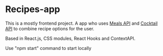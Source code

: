 # Recipes-app

This is a mostly frontend project.
A app who uses <a href="https://www.themealdb.com/api.php"> Meals API</a> and <a href="https://www.thecocktaildb.com/api.php ">Cocktail API</a> to combine recipe options for the user.

Based in React.js, CSS modules, React Hooks and ContextAPI.

Use "npm start" command to start locally